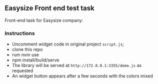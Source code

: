 ## Easysize Front end test task

Front-end task for Easysize company:

### Instructions

- Uncomment widget code in original project `script.js`;
- clone this repo
- rum nvm use
- npm install/build/serve
- The library will be served at `http://172.0.0.1:3355/demo.js` as requested
- An widget button appears after a few seconds with the colors mixed
